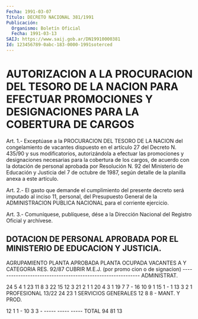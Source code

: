 ```yaml
---
Fecha: 1991-03-07
Título: DECRETO NACIONAL 381/1991
Publicación:
  Organismo: Boletín Oficial
  Fecha: 1991-03-13
SAIJ: https://www.saij.gob.ar/DN19910000381
Id: 123456789-0abc-183-0000-1991soterced
---
```

# AUTORIZACION A LA PROCURACION DEL TESORO DE LA NACION PARA EFECTUAR PROMOCIONES Y DESIGNACIONES PARA LA COBERTURA DE CARGOS

<a id="1"></a>
Art.  1.-  Exceptúase a la PROCURACION DEL TESORO DE LA NACION del congelamiento  de  vacantes  dispuesto  en  el  artículo 27 del Decreto  N. 435/90 y sus modificatorios, autorizándola  a  efectuar las promociones  y  designaciones  necesarias  para la cobertura de los  cargos,  de acuerdo con la dotación de personal  aprobada  por Resolución N. 92  del  Ministerio  de Educación y Justicia del 7 de octubre  de  1987,  según  detalle  de la  planilla  anexa  a  este artículo.

<a id="2"></a>
Art.  2.-  El  gasto  que demande el cumplimiento del presente decreto  será  imputado al inciso  11,  personal,  del  Presupuesto General de la ADMINISTRACION  PUBLICA  NACIONAL  para  el corriente ejercicio.

<a id="3"></a>
Art. 3.- Comuníquese, publíquese, dése a la Dirección Nacional del Registro Oficial y archívese.

## DOTACION  DE  PERSONAL  APROBADA  POR  EL MINISTERIO DE EDUCACION Y JUSTICIA.

<a id="1"></a>
AGRUPAMIENTO  PLANTA APROBADA   PLANTA OCUPADA   VACANTES A Y CATEGORIA     RES. 92/87                       CUBRIR                  M.E.J.                         (por promo                                                  cion o de                                                  signacion) ------------------------------------------------------------ ADMINISTRAT.

24              5                 4               1    23             11                 8               3    22             15                12               3    21              2                 1               1    20              4                 3               1    19              7                 7               -    16             10                 9               1    15              1                 -               1    13              3                 2               1 PROFESIONAL  13/22            24                23               1 SERVICIOS GENERALES    12              8                 8               - MANT. Y PROD.

12              1                 1               -    10              3                 3               -                  -----             -----           ----- TOTAL                94                81              13